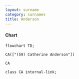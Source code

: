 ```yaml
---
layout: surname
category: surnames
title: Anderson
---
```


#### Chart

```mermaid
flowchart TD;

CA(["(59) Catherine Anderson"])

CA

class CA internal-link;

```
